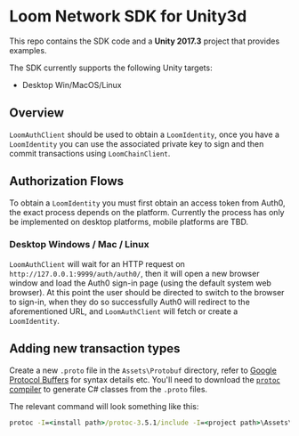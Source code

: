 # Loom Network SDK for Unity3d

This repo contains the SDK code and a **Unity 2017.3** project that provides examples.

The SDK currently supports the following Unity targets:
- Desktop Win/MacOS/Linux

## Overview

`LoomAuthClient` should be used to obtain a `LoomIdentity`, once you have a `LoomIdentity` you
can use the associated private key to sign and then commit transactions using `LoomChainClient`.


## Authorization Flows

To obtain a `LoomIdentity` you must first obtain an access token from Auth0, the exact process
depends on the platform. Currently the process has only be implemented on desktop platforms,
mobile platforms are TBD.

### Desktop Windows / Mac / Linux

`LoomAuthClient` will wait for an HTTP request on `http://127.0.0.1:9999/auth/auth0/`, then it will
open a new browser window and load the Auth0 sign-in page (using the default system web browser).
At this point the user should be directed to switch to the browser to sign-in, when they do so
successfully Auth0 will redirect to the aforementioned URL, and `LoomAuthClient` will fetch or
create a `LoomIdentity`.

## Adding new transaction types

Create a new `.proto` file in the `Assets\Protobuf` directory, refer to [Google Protocol Buffers](https://developers.google.com/protocol-buffers/docs/csharptutorial) for syntax details etc.
You'll need to download the [`protoc` compiler](https://github.com/google/protobuf/releases) to
generate C# classes from the `.proto` files.

The relevant command will look something like this:
```cmd
protoc -I=<install path>/protoc-3.5.1/include -I=<project path>\Assets\Protobuf --csharp_out=<project path>/Assets/Protobuf <project path>/Assets/Protobuf/MyTransactions.proto
```
